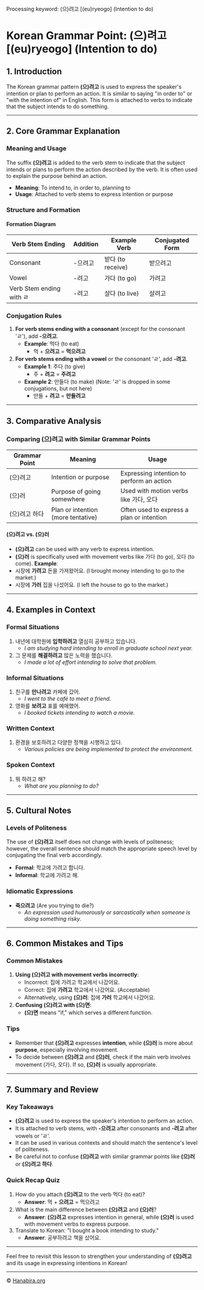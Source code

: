 Processing keyword: (으)려고 [(eu)ryeogo] (Intention to do)
# Korean Grammar Point: (으)려고 [(eu)ryeogo] (Intention to do)


## 1. Introduction
The Korean grammar pattern **(으)려고** is used to express the speaker's intention or plan to perform an action. It is similar to saying "in order to" or "with the intention of" in English. This form is attached to verbs to indicate that the subject intends to do something.

---
## 2. Core Grammar Explanation
### Meaning and Usage
The suffix **(으)려고** is added to the verb stem to indicate that the subject intends or plans to perform the action described by the verb. It is often used to explain the purpose behind an action.
- **Meaning**: To intend to, in order to, planning to
- **Usage**: Attached to verb stems to express intention or purpose
### Structure and Formation
#### Formation Diagram
| Verb Stem Ending | Addition        | Example Verb | Conjugated Form  |
|------------------|-----------------|--------------|------------------|
| Consonant        | -으려고         | 받다 (to receive) | 받으려고         |
| Vowel            | -려고          | 가다 (to go)  | 가려고           |
| Verb Stem ending with ㄹ | -려고 | 살다 (to live) | 살려고           |
### Conjugation Rules
1. **For verb stems ending with a consonant** (except for the consonant 'ㄹ'), add **-으려고**.
   - **Example**: 먹다 (to eat)
     - 먹 + **으려고** = **먹으려고**
2. **For verb stems ending with a vowel** or the consonant 'ㄹ', add **-려고**.
   - **Example 1**: 주다 (to give)
     - 주 + **려고** = **주려고**
   - **Example 2**: 만들다 (to make) (Note: 'ㄹ' is dropped in some conjugations, but not here)
     - 만들 + **려고** = **만들려고**
---
## 3. Comparative Analysis
### Comparing (으)려고 with Similar Grammar Points
| Grammar Point | Meaning                           | Usage                                    |
|---------------|-----------------------------------|------------------------------------------|
| (으)려고       | Intention or purpose              | Expressing intention to perform an action |
| (으)러         | Purpose of going somewhere        | Used with motion verbs like 가다, 오다     |
| (으)려고 하다   | Plan or intention (more tentative)| Often used to express a plan or intention |
#### (으)려고 vs. (으)러
- **(으)려고** can be used with any verb to express intention.
- **(으)러** is specifically used with movement verbs like 가다 (to go), 오다 (to come).
**Example**:
- 시장에 **가려고** 돈을 가져왔어요. (I brought money intending to go to the market.)
- 시장에 **가러** 집을 나섰어요. (I left the house to go to the market.)
---
## 4. Examples in Context
### Formal Situations
1. 내년에 대학원에 **입학하려고** 열심히 공부하고 있습니다.
   - _I am studying hard intending to enroll in graduate school next year._
2. 그 문제를 **해결하려고** 많은 노력을 했습니다.
   - _I made a lot of effort intending to solve that problem._
### Informal Situations
1. 친구를 **만나려고** 카페에 갔어.
   - _I went to the café to meet a friend._
2. 영화를 **보려고** 표를 예매했어.
   - _I booked tickets intending to watch a movie._
### Written Context
1. 환경을 보호하려고 다양한 정책을 시행하고 있다.
   - _Various policies are being implemented to protect the environment._
### Spoken Context
1. 뭐 하려고 해?
   - _What are you planning to do?_
---
## 5. Cultural Notes
### Levels of Politeness
The use of **(으)려고** itself does not change with levels of politeness; however, the overall sentence should match the appropriate speech level by conjugating the final verb accordingly.
- **Formal**: 학교에 가려고 합니다.
- **Informal**: 학교에 가려고 해.
### Idiomatic Expressions
- **죽으려고** (Are you trying to die?)
  - _An expression used humorously or sarcastically when someone is doing something risky._
---
## 6. Common Mistakes and Tips
### Common Mistakes
1. **Using (으)려고 with movement verbs incorrectly**:
   - Incorrect: 집에 가려고 학교에서 나갔어요.
   - Correct: 집에 **가려고** 학교에서 나갔어요. (Acceptable)
   - Alternatively, using **(으)러**: 집에 **가러** 학교에서 나갔어요.
2. **Confusing (으)려고 with (으)면**:
   - **(으)면** means "if," which serves a different function.
### Tips
- Remember that **(으)려고** expresses **intention**, while **(으)러** is more about **purpose**, especially involving movement.
- To decide between **(으)려고** and **(으)러**, check if the main verb involves movement (가다, 오다). If so, **(으)러** is usually appropriate.
---
## 7. Summary and Review
### Key Takeaways
- **(으)려고** is used to express the speaker's intention to perform an action.
- It is attached to verb stems, with **-으려고** after consonants and **-려고** after vowels or 'ㄹ'.
- It can be used in various contexts and should match the sentence's level of politeness.
- Be careful not to confuse **(으)려고** with similar grammar points like **(으)러** or **(으)려고 하다**.
### Quick Recap Quiz
1. How do you attach **(으)려고** to the verb 먹다 (to eat)?
   - **Answer**: 먹 + **으려고** = 먹으려고
2. What is the main difference between **(으)려고** and **(으)러**?
   - **Answer**: **(으)려고** expresses intention in general, while **(으)러** is used with movement verbs to express purpose.
3. Translate to Korean: "I bought a book intending to study."
   - **Answer**: 공부하려고 책을 샀어요.
---
Feel free to revisit this lesson to strengthen your understanding of **(으)려고** and its usage in expressing intentions in Korean!

---
© [Hanabira.org](https://hanabira.org)
